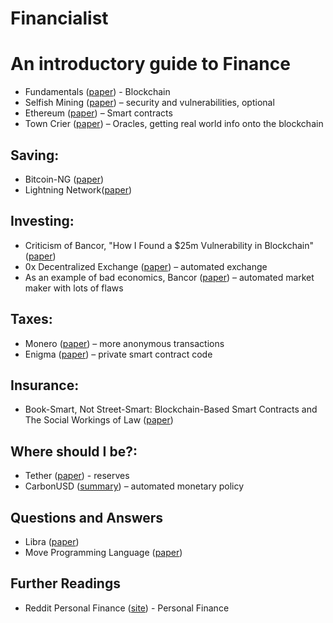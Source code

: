 # Financialist
# An introductory guide to Finance

* Fundamentals ([paper](https://bitcoin.org/bitcoin.pdf)) - Blockchain
* Selfish Mining ([paper](http://fc14.ifca.ai/papers/fc14_submission_82.pdf)) – security and vulnerabilities, optional
* Ethereum ([paper](http://gavwood.com/paper.pdf)) – Smart contracts
* Town Crier ([paper](https://www.fanzhang.me/files/pubs/tc-ccs16-final.pdf)) – Oracles, getting real world info onto the blockchain
 
## Saving:
* Bitcoin-NG ([paper](https://www.usenix.org/system/files/conference/nsdi16/nsdi16-paper-eyal.pdf))
* Lightning Network([paper](https://lightning.network/lightning-network-paper.pdf))
 
## Investing:
* Criticism of Bancor, "How I Found a $25m Vulnerability in Blockchain" ([paper](https://medium.com/@jamesgan/how-i-found-a-25m-vulnerability-in-blockchain-c2717d531dd8))
* 0x Decentralized Exchange ([paper](https://0x.org/pdfs/0x_white_paper.pdf)) – automated exchange
* As an example of bad economics, Bancor ([paper](https://storage.googleapis.com/website-bancor/2018/04/01ba8253-bancor_protocol_whitepaper_en.pdf)) – automated market maker with lots of flaws
 
## Taxes:
* Monero ([paper](https://cryptonote.org/whitepaper.pdf)) – more anonymous transactions
* Enigma ([paper](https://enigma.co/enigma_full.pdf)) – private smart contract code
 
## Insurance:
* Book-Smart, Not Street-Smart: Blockchain-Based Smart Contracts and The Social Workings of Law ([paper](https://estsjournal.org/index.php/ests/article/view/107))
 
## Where should I be?:
* Tether ([paper](https://tether.to/wp-content/uploads/2016/06/TetherWhitePaper.pdf)) - reserves
* CarbonUSD ([summary](https://www.carbon.money/explainer.pdf)) – automated monetary policy

## Questions and Answers
* Libra ([paper](https://developers.libra.org/docs/assets/papers/the-libra-blockchain.pdf))
* Move Programming Language ([paper](https://developers.libra.org/docs/assets/papers/libra-move-a-language-with-programmable-resources.pdf))

## Further Readings
* Reddit Personal Finance ([site](https://www.reddit.com/r/personalfinance/wiki/index)) - Personal Finance

